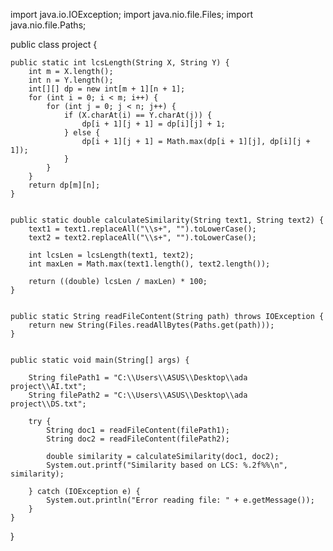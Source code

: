 import java.io.IOException;
import java.nio.file.Files;
import java.nio.file.Paths;

public class project {

    
    public static int lcsLength(String X, String Y) {
        int m = X.length();
        int n = Y.length();
        int[][] dp = new int[m + 1][n + 1];
        for (int i = 0; i < m; i++) {
            for (int j = 0; j < n; j++) {
                if (X.charAt(i) == Y.charAt(j)) {
                    dp[i + 1][j + 1] = dp[i][j] + 1;
                } else {
                    dp[i + 1][j + 1] = Math.max(dp[i + 1][j], dp[i][j + 1]);
                }
            }
        }
        return dp[m][n];
    }

    
    public static double calculateSimilarity(String text1, String text2) {
        text1 = text1.replaceAll("\\s+", "").toLowerCase();
        text2 = text2.replaceAll("\\s+", "").toLowerCase();

        int lcsLen = lcsLength(text1, text2);
        int maxLen = Math.max(text1.length(), text2.length());

        return ((double) lcsLen / maxLen) * 100;
    }

    
    public static String readFileContent(String path) throws IOException {
        return new String(Files.readAllBytes(Paths.get(path)));
    }

    
    public static void main(String[] args) {

        String filePath1 = "C:\\Users\\ASUS\\Desktop\\ada project\\AI.txt";
        String filePath2 = "C:\\Users\\ASUS\\Desktop\\ada project\\DS.txt";

        try {
            String doc1 = readFileContent(filePath1);
            String doc2 = readFileContent(filePath2);

            double similarity = calculateSimilarity(doc1, doc2);
            System.out.printf("Similarity based on LCS: %.2f%%\n", similarity);

        } catch (IOException e) {
            System.out.println("Error reading file: " + e.getMessage());
        }
    }
}
